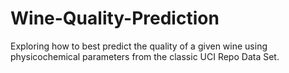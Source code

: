 # Wine-Quality-Prediction
Exploring how to best predict the quality of a given wine using physicochemical parameters from the classic UCI Repo Data Set.
